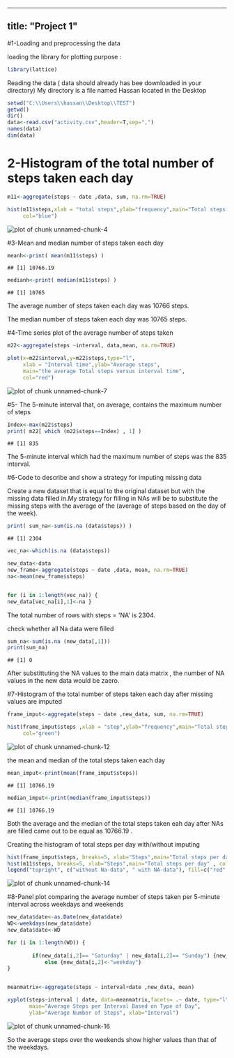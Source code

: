 
---
title: "Project 1"
---



#1-Loading and preprocessing the data

loading the library for plotting purpose :

```r
library(lattice) 
```
Reading the data ( data should already has bee downloaded in your directory)
My directory is a file named Hassan located in the Desktop


```r
setwd("C:\\Users\\hassan\\Desktop\\TEST")
getwd()
dir()
data<-read.csv("activity.csv",header=T,sep=",")
names(data)
dim(data)
```
# 2-Histogram of the total number of steps taken each day


```r
m11<-aggregate(steps ~ date ,data, sum, na.rm=TRUE)
```


```r
hist(m11$steps,xlab = "total steps",ylab="frequency",main="Total steps taken per day",
     col="blue")
```

![plot of chunk unnamed-chunk-4](figure/unnamed-chunk-4-1.png)





#3-Mean and median number of steps taken each day


```r
meanh<-print( mean(m11$steps) )
```

```
## [1] 10766.19
```

```r
medianh<-print( median(m11$steps) )
```

```
## [1] 10765
```

The average number of steps taken each day was 10766 steps.

The median number of steps taken each day was 10765 steps.


#4-Time series plot of the average number of steps taken


```r
m22<-aggregate(steps ~interval, data,mean, na.rm=TRUE)
```


```r
plot(x=m22$interval,y=m22$steps,type="l",
     xlab = "Interval time",ylab="Average steps",
     main="the average Total steps versus interval time",
     col="red")
```

![plot of chunk unnamed-chunk-7](figure/unnamed-chunk-7-1.png)


#5- The 5-minute interval that, on average, contains the maximum number of steps

```r
Index<-max(m22$steps)
print( m22[ which (m22$steps==Index) , 1] )
```

```
## [1] 835
```

The 5-minute interval which had the maximum number of steps was the 835 interval.

#6-Code to describe and show a strategy for imputing missing data

Create a new dataset that is equal to the original dataset but with the missing data filled in.My strategy for filling in NAs will be to substitute the missing steps 
with the average of the (average of steps based on the day of the week).



```r
print( sum_na<-sum(is.na (data$steps)) ) 
```

```
## [1] 2304
```

```r
vec_na<-which(is.na (data$steps))

new_data<-data
new_frame<-aggregate(steps ~ date ,data, mean, na.rm=TRUE) 
na<-mean(new_frame$steps)


for (i in 1:length(vec_na)) {
new_data[vec_na[i],1]<-na }
```
The total number of rows with steps = 'NA' is 2304.

check whether all Na data were filled 

```r
sum_na<-sum(is.na (new_data[,1])) 
print(sum_na)
```

```
## [1] 0
```
After substittuting the NA values to the main data matrix , the number of NA values in 
the new data would be zaero.

#7-Histogram of the total number of steps taken each day after missing values are imputed

```r
frame_imput<-aggregate(steps ~ date ,new_data, sum, na.rm=TRUE)
```


```r
hist(frame_imput$steps ,xlab = "step",ylab="frequency",main="Total steps taken per day",
     col="green")
```

![plot of chunk unnamed-chunk-12](figure/unnamed-chunk-12-1.png)




the mean and median of the total steps taken each day

```r
mean_imput<-print(mean(frame_imput$steps))
```

```
## [1] 10766.19
```

```r
median_imput<-print(median(frame_imput$steps))
```

```
## [1] 10766.19
```
Both the average and the median of the total steps taken eah day after NAs are filled came out to be equal as 10766.19 .

Creating the histogram of total steps per day with/without imputing


```r
hist(frame_imput$steps, breaks=5, xlab="Steps",main="Total steps per day", col="red")
hist(m11$steps, breaks=5, xlab="Steps",main="Total steps per day" , col="blue", add=T)
legend("topright", c("without Na-data", " with NA-data"), fill=c("red", "blue")  )
```

![plot of chunk unnamed-chunk-14](figure/unnamed-chunk-14-1.png)

#8-Panel plot comparing the average number of steps taken per 5-minute interval across weekdays and weekends


```r
new_data$date<-as.Date(new_data$date)
WD<-weekdays(new_data$date)
new_data$date<-WD

for (i in 1:length(WD)) {
        
        if(new_data[i,2]== "Saturday" | new_data[i,2]== "Sunday") {new_data[i,2]<-"weekend" }
            else {new_data[i,2]<-"weekday"}
}


meanmatrix<-aggregate(steps ~ interval+date ,new_data, mean)
```


```r
xyplot(steps~interval | date, data=meanmatrix,facets= .~ date, type="l",layout = c(1,2),
       main="Average Steps per Interval Based on Type of Day", 
       ylab="Average Number of Steps", xlab="Interval")
```

![plot of chunk unnamed-chunk-16](figure/unnamed-chunk-16-1.png)

So the average steps over the weekends show higher values than that of the weekdays.





